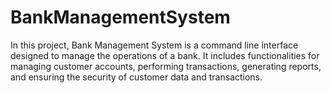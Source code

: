 # BankManagementSystem
In this project, Bank Management System is a command line interface designed to manage the operations of a bank. It includes functionalities for managing customer accounts, performing transactions, generating reports, and ensuring the security of customer data and transactions.
